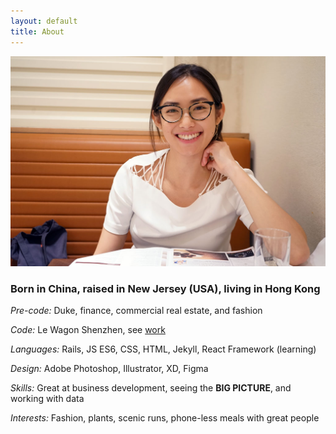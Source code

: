 ```yaml
---
layout: default
title: About
---
```


<div class="main-content">
  <div class="profile-picture">
    <img src = "assets/images/profile.jpg" class="profile-picture">
  </div>
  <h3>Born in <strong>China</strong>, raised in <strong>New Jersey (USA)</strong>, living in <strong>Hong Kong</strong> </h3>
    <p><em>Pre-code: </em>   Duke, finance, commercial real estate, and fashion</p>
    <p><em>Code: </em>   Le Wagon Shenzhen, see <a href="/projects.html">work</a></p>
    <p><em>Languages: </em>   Rails, JS ES6, CSS, HTML, Jekyll, React Framework (learning)</p>
    <p><em>Design:</em> Adobe Photoshop, Illustrator, XD, Figma</p>
    <p><em>Skills:</em> Great at business development, seeing the <strong>BIG PICTURE</strong>, and working with data</p>
    <p><em>Interests:</em> Fashion, plants, scenic runs, phone-less meals with great people</p>
  </div>
